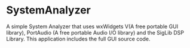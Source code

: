# SystemAnalyzer
A simple System Analyzer that uses wxWidgets V(A free portable GUI library), PortAudio (A free portable Audio I/O library) and the SigLib DSP Library. This application includes the full GUI source code.
